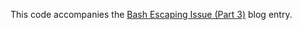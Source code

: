This code accompanies the
[Bash Escaping Issue (Part 3)](https://www.extrema.is/blog/2021/04/15/bash-escaping-issue-part-3)
blog entry.

